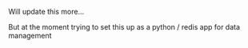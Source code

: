 Will update this more...

But at the moment trying to set this up as a python / redis app for data management

